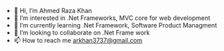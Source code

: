 - 👋 Hi, I’m Ahmed Raza Khan
- 👀 I’m interested in .Net Frameworks, MVC core for web development
- 🌱 I’m currently learning .Net Framework, Software Product Managment
- 💞️ I’m looking to collaborate on .Net Frame work
- 📫 How to reach me arkhan3737@gmail.com

<!---
ARK003/ARK003 is a ✨ special ✨ repository because its `README.md` (this file) appears on your GitHub profile.
You can click the Preview link to take a look at your changes.
--->
